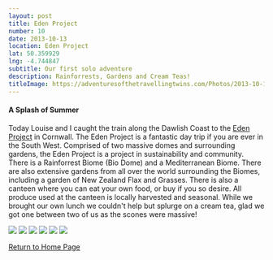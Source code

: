 ```yaml
---
layout: post
title: Eden Project
number: 10
date: 2013-10-13
location: Eden Project 
lat: 50.359929
lng: -4.744847
subtitle: Our first solo adventure
description: Rainforrests, Gardens and Cream Teas!
titleImage: https://adventuresofthetravellingtwins.com/Photos/2013-10-13-EdenProject/cover-min.JPG
---
```


<h4>A Splash of Summer</h4>

  Today Louise and I caught the train along the Dawlish Coast to the <a target="_blank" href="http://www.edenproject.com/">Eden Project</a> in Cornwall. 
  The Eden Project is a fantastic day trip if you are ever in the South West. Comprised of two massive domes and surrounding gardens, the Eden Project is a project in sustainability and community.
  There is a Rainforrest Biome (Bio Dome) and a Mediterranean Biome. There are also extensive gardens from all over the world surrounding the Biomes, including a garden of New Zealand Flax and Grasses. 
  There is also a canteen where you can eat your own food, or buy if you so desire. All produce used at the canteen is locally harvested and seasonal. While we brought our own lunch we couldn't help but splurge on a cream tea, glad we got one between two of us as the scones were massive!

<img src="https://adventuresofthetravellingtwins.com/Photos/2013-10-13-EdenProject/day11-min.JPG" class="image1">
<img src="https://adventuresofthetravellingtwins.com/Photos/2013-10-13-EdenProject/day12-min.JPG" class="image1">
<img src="https://adventuresofthetravellingtwins.com/Photos/2013-10-13-EdenProject/day13-min.JPG" class="image1">
<img src="https://adventuresofthetravellingtwins.com/Photos/2013-10-13-EdenProject/day14-min.JPG" class="image1">
<img src="https://adventuresofthetravellingtwins.com/Photos/2013-10-13-EdenProject/day15-min.JPG" class="image1">
<img src="https://adventuresofthetravellingtwins.com/Photos/2013-10-13-EdenProject/day16-min.JPG" class="image1">

<a href="https://adventuresofthetravellingtwins.com/">Return to Home Page</a>
